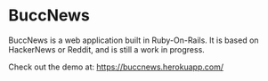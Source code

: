# BuccNews

BuccNews is a web application built in Ruby-On-Rails. It is based on HackerNews or Reddit, and is still a work in progress. 

Check out the demo at: https://buccnews.herokuapp.com/
